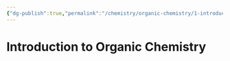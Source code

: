```yaml
---
{"dg-publish":true,"permalink":"/chemistry/organic-chemistry/1-introduction-and-review/","dgHomeLink":true,"dgPassFrontmatter":true}
---
```


# Introduction to Organic Chemistry
```toc
```
